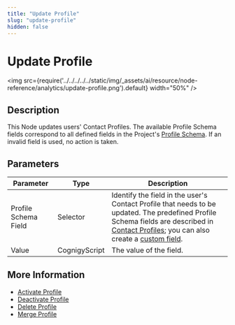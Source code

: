 ```yaml
---
title: "Update Profile" 
slug: "update-profile" 
hidden: false 
---
```


# Update Profile

<img src={require('../../../../../static/img/_assets/ai/resource/node-reference/analytics/update-profile.png').default} width="50%" />

## Description

This Node updates users' Contact Profiles.
The available Profile Schema fields correspond to all defined fields in the Project's [Profile Schema](../../../analyze/contact-profiles.md#profile-schema). 
If an invalid field is used, no action is taken.

## Parameters

| Parameter            | Type          | Description                                                                                                                                                                                                                                                                                  |
|----------------------|---------------|----------------------------------------------------------------------------------------------------------------------------------------------------------------------------------------------------------------------------------------------------------------------------------------------|
| Profile Schema Field | Selector      | Identify the field in the user's Contact Profile that needs to be updated. The predefined Profile Schema fields are described in [Contact Profiles](../../../analyze/contact-profiles.md); you can also create a [custom field](../../../analyze/contact-profiles.md#create-a-custom-field). |
| Value                | CognigyScript | The value of the field.                                                                                                                                                                                                                                                                      |

## More Information

- [Activate Profile](activate-profile.md)
- [Deactivate Profile](deactivate-profile.md)
- [Delete Profile](delete-profile.md)
- [Merge Profile](merge-profile.md)